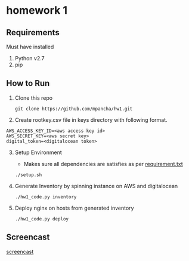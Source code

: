 # homework 1

Requirements
------------
Must have installed

1. Python v2.7
2. pip 

How to Run
----------
1. Clone this repo 

   ```
   git clone https://github.com/mpancha/hw1.git
   ```
2. Create rootkey.csv file in keys directory with following format.

  ```
  AWS_ACCESS_KEY_ID=<aws access key id>
  AWS_SECRET_KEY=<aws secret key>
  digital_token=<digitalocean token>
  ```
3. Setup Environment
   - Makes sure all dependencies are satisfies as per [requirement.txt](requirement.txt) 

   ```
   ./setup.sh
   ```
4. Generate Inventory by spinning instance on AWS and digitalocean

   ```
   ./hw1_code.py inventory
   ```
5. Deploy nginx on hosts from generated inventory

   ```
   ./hw1_code.py deploy
   ```

Screencast
----------
[screencast](https://github.com/mpancha/hw1/blob/master/final_screencast.mp4)
